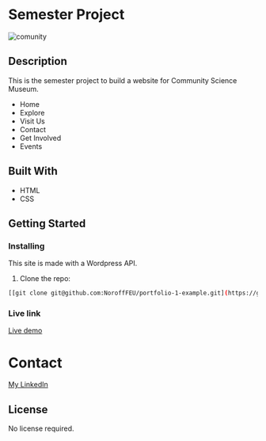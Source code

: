 # Semester Project

![comunity](https://github.com/nellysme/SemesterProjectFinal/assets/95544187/0f4e110d-1772-4487-ba24-4b224a590ec8)


## Description

This is the semester project to build a website for Community Science Museum. 

- Home
- Explore
- Visit Us
- Contact
- Get Involved
- Events

## Built With

- HTML
- CSS


## Getting Started

### Installing

This site is made with a Wordpress API.

1. Clone the repo:

```bash
[[git clone git@github.com:NoroffFEU/portfolio-1-example.git](https://github.com/nellysme/project-exam-1.git)](https://github.com/nellysme/SemesterProjectFinal.git)
```

### Live link
[Live demo](https://vocal-kulfi-9ddc34.netlify.app/index.html)

# Contact


[My LinkedIn](https://no.linkedin.com/in/nellysmedsrud)

## License

No license required. 


